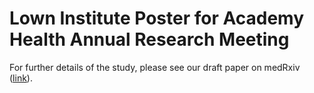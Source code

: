 # Lown Institute Poster for Academy Health Annual Research Meeting 

For further details of the study, please see our draft paper on medRxiv ([link](https://www.medrxiv.org/content/10.1101/2021.05.24.21257551v2)). 
